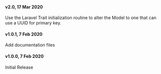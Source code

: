 #### v2.0, 17 Mar 2020
Use the Laravel Trait initialization routine to alter the Model to one that can
use a UUID for primary key.

#### v1.0.1, 7 Feb 2020
Add documentation files

#### v1.0.0, 7 Feb 2020
Initial Release
